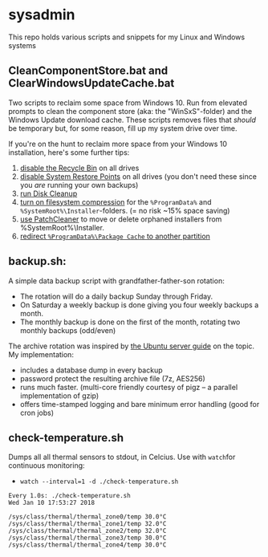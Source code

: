 # sysadmin
This repo holds various scripts and snippets for my Linux and Windows systems

## CleanComponentStore.bat and ClearWindowsUpdateCache.bat

Two scripts to reclaim some space from Windows 10. Run from elevated prompts to clean the component store (aka: the "WinSxS"-folder) and the Windows Update download cache. These scripts removes files that *should* be temporary but, for some reason, fill up my system drive over time. 

If you're on the hunt to reclaim more space from your Windows 10 installation, here's some further tips: 
1. [disable the Recycle Bin](https://www.tekrevue.com/tip/disable-recycle-bin-windows/) on all drives
2. [disable System Restore Points](https://www.howtogeek.com/howto/windows-vista/disable-system-restore-in-windows-vista/) on all drives (you don't need these since you *are* running your own backups)
3. [run Disk Cleanup](https://www.howtogeek.com/266337/what-should-i-remove-in-disk-cleanup-on-windows/)
4. [turn on filesystem compression](https://www.howtogeek.com/133264/how-to-use-ntfs-compression-and-when-you-might-want-to/) for the `%ProgramData%` and `%SystemRoot%\Installer`-folders. (= no risk ~15% space saving)
5. [use PatchCleaner](https://superuser.com/a/920713/190802) to move or delete orphaned installers from %SystemRoot%\Installer.
6. [redirect `%ProgramData%\Package Cache` to another partition](https://blogs.msdn.microsoft.com/heaths/2015/06/09/redirect-the-package-cache-using-registry-based-policy/)

## backup.sh:
A simple data backup script with grandfather-father-son rotation:
  - The rotation will do a daily backup Sunday through Friday.
  - On Saturday a weekly backup is done giving you four weekly backups a month.
  - The monthly backup is done on the first of the month, rotating two monthly backups (odd/even)

The archive rotation was inspired by [the Ubuntu server guide](https://help.ubuntu.com/lts/serverguide/backups.html) on the topic. My implementation:
- includes a database dump in every backup
- password protect the resulting archive file (7z, AES256)
- runs much faster. (multi-core friendly courtesy of pigz – a parallel implementation of gzip)
- offers time-stamped logging and bare minimum error handling (good for cron jobs)

## check-temperature.sh

Dumps all all thermal sensors to stdout, in Celcius. Use with `watch`for continuous monitoring: 
- `watch --interval=1 -d ./check-temperature.sh`
```
Every 1.0s: ./check-temperature.sh                                                 Wed Jan 10 17:53:27 2018

/sys/class/thermal/thermal_zone0/temp 30.0°C
/sys/class/thermal/thermal_zone1/temp 32.0°C
/sys/class/thermal/thermal_zone2/temp 32.0°C
/sys/class/thermal/thermal_zone3/temp 30.0°C
/sys/class/thermal/thermal_zone4/temp 30.0°C
```
